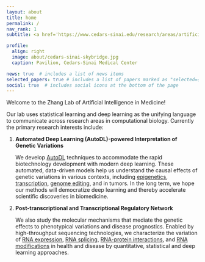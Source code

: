 ```yaml
---
layout: about
title: home
permalink: /
nav_rank: 1
subtitle: <a href='https://www.cedars-sinai.edu/research/areas/artificial-intelligence-medicine.html'>Division of Artificial Intelligence in Medicine at Cedars-Sinai</a>. 116 N. Robertson Blvd. Los Angeles, CA 90048.

profile:
  align: right
  image: about/cedars-sinai-skybridge.jpg
  caption: Pavilion, Cedars-Sinai Medical Center

news: true  # includes a list of news items
selected_papers: true # includes a list of papers marked as "selected={true}"
social: true  # includes social icons at the bottom of the page
---
```


Welcome to the Zhang Lab of Artificial Intelligence in Medicine! 

Our lab uses statistical learning and deep learning as the unifying language to communicate 
across research areas in computational biology. 
Currently the primary research interests include:

1. **Automated Deep Learning (AutoDL)-powered Interpretation of Genetic Variations** 

    We develop <a href="https://www.nature.com/articles/s42256-021-00316-z" target=_blank>AutoDL</a> techniques to accommodate the rapid biotechnology
    development with modern deep learning. These automated, data-driven models help us
    understand the causal effects of genetic variations in various contexts, including 
    <a href="https://www.nature.com/articles/s42256-021-00316-z" target=_blank>epigenetics</a>, 
    <a href="#">transcription</a>, 
    <a href="https://academic.oup.com/bioinformatics/article/37/Supplement_1/i342/6319668" target=_blank>genome editing</a>, 
    and in tumors.
    In the long term, we hope our methods will democratize deep learning and thereby accelerate scientific discoveries in biomedicine.

2. **Post-transcriptional and Transcriptional Regulatory Network**

    We also study the molecular mechanisms that mediate the genetic effects to phenotypical variations and disease
    prognostics. Enabled by high-throughput sequencing technologies, we characterize the variation of 
    <a href="#" target=_blank>RNA expression</a>, 
    <a href="https://www.nature.com/articles/s41592-019-0351-9" target=_blank>RNA splicing</a>, 
    <a href="https://academic.oup.com/nar/article/45/16/9260/4077049" target=_blank>RNA-protein interactions</a>,
    and 
    <a href="https://genomebiology.biomedcentral.com/articles/10.1186/s13059-018-1394-4" target=_blank>RNA modifications</a> 
    in health and disease by quantitative, statistical and deep learning approaches.


